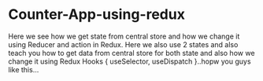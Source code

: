 # Counter-App-using-redux
Here we see how we get state from central store and how we change it using Reducer and action in Redux. Here we also use 2 states and also teach you how to get data from central store for both state and also how we change it using Redux Hooks { useSelector, useDispatch }..hopw you guys like this...
